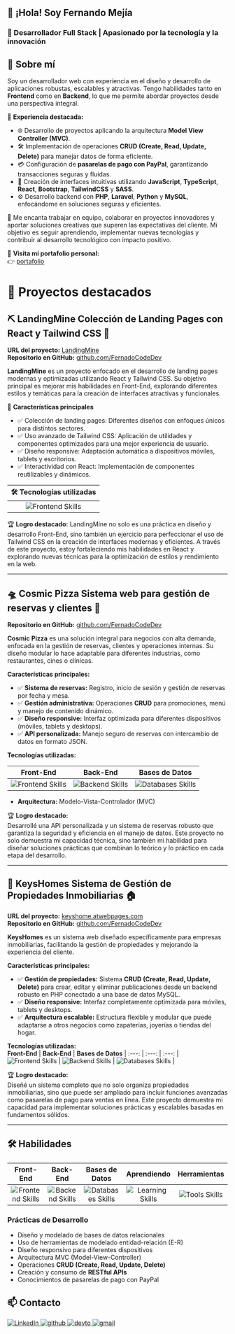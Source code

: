 ##  👋 ¡Hola! Soy **Fernando Mejía**  
### 🌟 Desarrollador Full Stack | Apasionado por la tecnología y la innovación  

## 🌟 Sobre mí  

Soy un desarrollador web con experiencia en el diseño y desarrollo de aplicaciones robustas, escalables y atractivas. Tengo habilidades tanto en **Frontend** como en **Backend**, lo que me permite abordar proyectos desde una perspectiva integral.  

📌 **Experiencia destacada:**  
- 🌐 Desarrollo de proyectos aplicando la arquitectura **Model View Controller (MVC)**.  
- 🛠️ Implementación de operaciones **CRUD (Create, Read, Update, Delete)** para manejar datos de forma eficiente.  
- 💳 Configuración de **pasarelas de pago con PayPal**, garantizando transacciones seguras y fluidas.  
- 🎨 Creación de interfaces intuitivas utilizando **JavaScript**, **TypeScript**, **React**, **Bootstrap**, **TailwindCSS** y **SASS**.  
- ⚙️ Desarrollo backend con **PHP**, **Laravel**, **Python** y **MySQL**, enfocándome en soluciones seguras y eficientes.  

🤝 Me encanta trabajar en equipo, colaborar en proyectos innovadores y aportar soluciones creativas que superen las expectativas del cliente. Mi objetivo es seguir aprendiendo, implementar nuevas tecnologías y contribuir al desarrollo tecnológico con impacto positivo.  

🔗 **Visita mi portafolio personal:**  
👉 [portafolio](https://fercode.netlify.app/)  

# 🚀 Proyectos destacados  

## ⛏ **LandingMine** Colección de Landing Pages con React y Tailwind CSS 🎨
**URL del proyecto:** [LandingMine](https://landingmine.netlify.app/)  
**Repositorio en GitHub:** [github.com/FernadoCodeDev](https://github.com/FernadoCodeDev/LandingMine)  

**LandingMine** es un proyecto enfocado en el desarrollo de landing pages modernas y optimizadas utilizando React y Tailwind CSS. Su objetivo principal es mejorar mis habilidades en Front-End, explorando diferentes estilos y temáticas para la creación de interfaces atractivas y funcionales.

🌟 **Características principales**
- ✅ Colección de landing pages: Diferentes diseños con enfoques únicos para distintos sectores.
- ✅ Uso avanzado de Tailwind CSS: Aplicación de utilidades y componentes optimizados para una mejor experiencia de usuario.
- ✅ Diseño responsive: Adaptación automática a dispositivos móviles, tablets y escritorios.
- ✅ Interactividad con React: Implementación de componentes reutilizables y dinámicos.


🛠️ **Tecnologías utilizadas** |  
:---: | 
<img src="https://skillicons.dev/icons?i=js,react,tailwind" alt="Frontend Skills" /> |

🏆 **Logro destacado:**
LandingMine no solo es una práctica en diseño y desarrollo Front-End, sino también un ejercicio para perfeccionar el uso de Tailwind CSS en la creación de interfaces modernas y eficientes. A través de este proyecto, estoy fortaleciendo mis habilidades en React y explorando nuevas técnicas para la optimización de estilos y rendimiento en la web.

---

## 🛸 **Cosmic Pizza** Sistema web para gestión de reservas y clientes 🍕  
**Repositorio en GitHub:** [github.com/FernadoCodeDev](https://github.com/FernadoCodeDev)  

**Cosmic Pizza** es una solución integral para negocios con alta demanda, enfocada en la gestión de reservas, clientes y operaciones internas. Su diseño modular lo hace adaptable para diferentes industrias, como restaurantes, cines o clínicas.  

**Características principales:**  
- ✅ **Sistema de reservas:** Registro, inicio de sesión y gestión de reservas por fecha y mesa.  
- ✅ **Gestión administrativa:** Operaciones **CRUD** para promociones, menú y manejo de contenido dinámico.  
- ✅ **Diseño responsive:** Interfaz optimizada para diferentes dispositivos (móviles, tablets y desktops).  
- ✅ **API personalizada:** Manejo seguro de reservas con intercambio de datos en formato JSON.  

**Tecnologías utilizadas:**  

**Front-End** | **Back-End** | **Bases de Datos** | 
:---: | :---: | :---: |
<img src="https://skillicons.dev/icons?i=html,css,sass,js" alt="Frontend Skills" /> | <img src="https://skillicons.dev/icons?i=php" alt="Backend Skills" /> | <img src="https://skillicons.dev/icons?i=mysql" alt="Databases Skills" /> |

- **Arquitectura:** Modelo-Vista-Controlador (MVC)  

🏆 **Logro destacado:**  
Desarrollé una API personalizada y un sistema de reservas robusto que garantiza la seguridad y eficiencia en el manejo de datos. Este proyecto no solo demuestra mi capacidad técnica, sino también mi habilidad para diseñar soluciones prácticas que combinan lo teórico y lo práctico en cada etapa del desarrollo.  

---

## 🔑 **KeysHomes** Sistema de Gestión de Propiedades Inmobiliarias 🏠  
**URL del proyecto:** [keyshome.atwebpages.com](http://keyshome.atwebpages.com)  
**Repositorio en GitHub:** [github.com/FernadoCodeDev](https://github.com/FernadoCodeDev)  

**KeysHomes** es un sistema web diseñado específicamente para empresas inmobiliarias, facilitando la gestión de propiedades y mejorando la experiencia del cliente.  

**Características principales:**  
- ✅ **Gestión de propiedades:** Sistema **CRUD (Create, Read, Update, Delete)** para crear, editar y eliminar publicaciones desde un backend robusto en PHP conectado a una base de datos MySQL.  
- ✅ **Diseño responsive:** Interfaz completamente optimizada para móviles, tablets y desktops.  
- ✅ **Arquitectura escalable:** Estructura flexible y modular que puede adaptarse a otros negocios como zapaterías, joyerías o tiendas del hogar.  

**Tecnologías utilizadas:**  
**Front-End** | **Back-End** | **Bases de Datos** | 
:---: | :---: | :---: |
<img src="https://skillicons.dev/icons?i=html,css,sass,js" alt="Frontend Skills" /> | <img src="https://skillicons.dev/icons?i=php" alt="Backend Skills" /> | <img src="https://skillicons.dev/icons?i=mysql" alt="Databases Skills" /> |

🏆 **Logro destacado:**  
Diseñé un sistema completo que no solo organiza propiedades inmobiliarias, sino que puede ser ampliado para incluir funciones avanzadas como pasarelas de pago para ventas en línea. Este proyecto demuestra mi capacidad para implementar soluciones prácticas y escalables basadas en fundamentos sólidos.  

---

## 🛠️ Habilidades  

### 
**Front-End** | **Back-End** | **Bases de Datos** | **Aprendiendo** | **Herramientas** 
:---: | :---: | :---: | :---: | :---: 
<img src="https://skillicons.dev/icons?i=html,css,sass,tailwind,js,typescript,react,jquery,bootstrap,redux" alt="Frontend Skills" /> | <img src="https://skillicons.dev/icons?i=php,laravel,python,nodejs" alt="Backend Skills" /> | <img src="https://skillicons.dev/icons?i=mysql,sqlite,postgresql" alt="Databases Skills" /> | <img src="https://skillicons.dev/icons?i=astro" alt="Learning Skills" /> | <img src="https://skillicons.dev/icons?i=git,github,npm,gulp,postman,docker,figma" alt="Tools Skills" /> 

### **Prácticas de Desarrollo**  
- Diseño y modelado de bases de datos relacionales  
- Uso de herramientas de modelado entidad-relación (E-R)  
- Diseño responsivo para diferentes dispositivos  
- Arquitectura MVC (Model-View-Controller)  
- Operaciones **CRUD (Create, Read, Update, Delete)**  
- Creación y consumo de **RESTful APIs**  
- Conocimientos de pasarelas de pago con PayPal

## 📫 Contacto 
<a href="https://www.linkedin.com/in/fernando-mejía/" target="_blank">
    <img src="https://skillicons.dev/icons?i=linkedin" alt="LinkedIn" />
</a>
<a href="https://github.com/FernadoCodeDev" target="_blank">
    <img src="https://skillicons.dev/icons?i=github" alt="github" />
</a>
<a href="https://fercode.atwebpages.com" target="_blank">
    <img src="https://skillicons.dev/icons?i=devto" alt="devto" />
</a>
<a href="mailto:fernadocode@gmail.com" target="_blank">
    <img src="https://skillicons.dev/icons?i=gmail" alt="gmail" />
</a>

